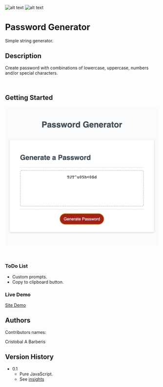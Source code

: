 <div id="top"></div>

![alt text](https://img.shields.io/badge/ver.-0.1-green)
![alt text](https://img.shields.io/badge/status-passing-green)
# Password Generator

Simple string generator. 


## Description

Create password with combinations of lowercase, uppercase, numbers and/or special characters.

<br/>

## Getting Started

![alt text](https://github.com/brberis/js-pswd-gen/blob/main/Develop/assets/images/web.png)

<br/>

### ToDo List 

* Custom prompts.
* Copy to clipboard button.


### Live Demo  

[Site Demo](https://brberis.github.io/js-pswd-gen/Develop)


## Authors

Contributors names:

Cristobal A Barberis  


## Version History

* 0.1
    * Pure JavaScript.
    * See [insights](https://github.com/brberis/js-pswd-gen/pulse)



